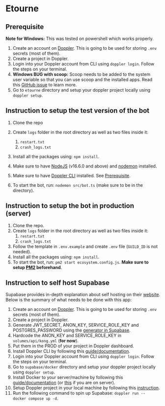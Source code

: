 # Etourne

## Prerequisite

**Note for Windows:** This was tested on powershell which works properly.

1. Create an account on [Doppler](https://www.doppler.com/). This is going to be used for storing `.env` secrets (most of them).
2. Create a project in Doppler.
3. Login into your Doppler account from CLI using `doppler login`. Follow the steps on your terminal.
4. **Windows BUG with scoop:** Scoop needs to be added to the system user variable so that you can use scoop and the installed apps. Read this [GitHub issue](https://github.com/ScoopInstaller/Scoop/issues/3951) to learn more.
5. Go to `etourne` directory and setup your doppler project locally using `doppler setup`.

## Instruction to setup the test version of the bot

1. Clone the repo
1. Create `logs` folder in the root directory as well as two files inside it:

   1. `restart.txt`
   2. `crash_logs.txt`

1. Install all the packages using: `npm install`.
1. Make sure to have [NodeJS](https://nodejs.org/en/) (v16.6.0 and above) and [nodemon](https://www.npmjs.com/package/nodemon) installed.
1. Make sure to have [Doppler CLI](https://docs.doppler.com/docs/install-cli) installed. See [Prerequisite](##prerequisite).
1. To start the bot, run: `nodemon src/bot.ts` (make sure to be in the directory).

## Instruction to setup the bot in production (server)

1. Clone the repo.
2. Create `logs` folder in the root directory as well as two files inside it:
   1. `restart.txt`
   2. `crash_logs.txt`
3. Follow the template in `.env.example` and create `.env` file (`GUILD_ID` is not needed).
4. Install all the packages using: `npm install`.
5. To start the bot, run: `pm2 start ecosystem.config.js`. **Make sure to setup [PM2](https://pm2.io/) beforehand**.

## Instruction to self host Supabase

Supabase provides in-depth explanation about self hosting on their [website](https://supabase.com/docs/guides/self-hosting/docker). Below is the summary of what needs to be done with this app:

1. Create an account on [Doppler](https://www.doppler.com/). This is going to be used for storing `.env` secrets (most of them).
2. Create a project in Doppler.
3. Generate JWT_SECRET, ANON_KEY, SERVICE_ROLE_KEY and POSTGRES_PASSWORD using the [generator in Supabase](https://supabase.com/docs/guides/self-hosting#api-keys).
4. Hardcode the ANON_KEY and SERVICE_ROLE_KEY in `volumes/api/kong.yml` (**for now**).
5. Put them in the PROD of your project in Doppler dashboard.
6. Install Doppler CLI by following this [guide/documentation](https://docs.doppler.com/docs/install-cli).
7. Login into your Doppler account from CLI using `doppler login`. Follow the steps on your terminal.
8. Go to `supabase/docker` directory and setup your doppler project locally using `doppler setup`.
9. Install Docker to your server/machine by following this [guide/documentation](https://docs.docker.com/get-docker/) (or [this](https://docs.docker.com/engine/install/) if you are on server).
10.   Setup Doppler project in your local machine by following this [instruction](https://docs.doppler.com/docs/install-cli#project-setup).
11.   Run the following command to spin up Supabase: `doppler run -- docker compose up -d`.
